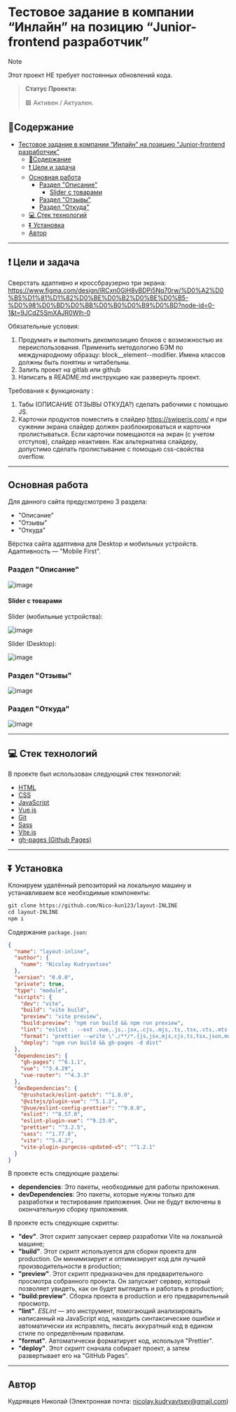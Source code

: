 # Тестовое задание в компании “Инлайн” на позицию “Junior-frontend разработчик”

> [!NOTE]
>
> Этот проект НЕ требует постоянных обновлений кода.

> **Статус Проекта:**
>
> 🟩 Активен / Актуален.

## 📑Содержание

- [Тестовое задание в компании “Инлайн” на позицию “Junior-frontend разработчик”](#тестовое-задание-в-компании-инлайн-на-позицию-junior-frontend-разработчик)
  - [📑Содержание](#содержание)
  - [❗ Цели и задача](#-цели-и-задача)
  - [Основная работа](#основная-работа)
    - [Раздел "Описание"](#раздел-описание)
      - [Slider с товарами](#slider-с-товарами)
    - [Раздел "Отзывы"](#раздел-отзывы)
    - [Раздел "Откуда"](#раздел-откуда)
  - [💻 Стек технологий](#-стек-технологий)
  - [⏬ Установка](#-установка)
  - [Автор](#автор)

---

## ❗ Цели и задача

Сверстать адаптивно и кроссбраузерно три экрана: <https://www.figma.com/design/lRCxn0GjH8vBDPi5Nq70rw/%D0%A2%D0%B5%D1%81%D1%82%D0%BE%D0%B2%D0%BE%D0%B5-%D0%98%D0%BD%D0%BB%D0%B0%D0%B9%D0%BD?node-id=0-1&t=9JCdZ5SmXAJR0Wlh-0>

Обязательные условия:

1. Продумать и выполнить декомпозицию блоков с возможностью их переиспользования. Применить методологию БЭМ по международному образцу: block\_\_element--modifier. Имена классов должны быть понятны и читабельны.
2. Залить проект на gitlab или github
3. Написать в README.md инструкцию как развернуть проект.

Требования к функционалу :

1. Табы (ОПИСАНИЕ ОТЗЫВЫ ОТКУДА?) сделать рабочими с помощью JS.
2. Карточки продуктов поместить в слайдер <https://swiperjs.com/> и при сужении экрана слайдер должен разблокироваться и карточки пролистываться. Если карточки помещаются на экран (с учетом отступов), слайдер неактивен. Как альтернатива слайдеру, допустимо сделать пролистывание с помощью css-свойства overflow.

---

## Основная работа

Для данного сайта предусмотрено 3 раздела:

- "Описание"
- "Отзывы"
- "Откуда"

Вёрстка сайта адаптивна для Desktop и мобильных устройств. Адаптивность — "Mobile First".

### Раздел "Описание"

![image](https://github.com/user-attachments/assets/59176663-2e79-429e-a862-b4df77278770)

#### Slider с товарами

Slider (мобильные устройства):

![image](https://github.com/user-attachments/assets/948370ef-448b-4298-a0bf-0b184a9647fe)

Slider (Desktop):

![image](https://github.com/user-attachments/assets/833ec215-c942-4ef9-a2a9-d25bcfefaad6)

### Раздел "Отзывы"

![image](https://github.com/user-attachments/assets/f62e74f7-b647-49e5-ab56-5421846186d4)

### Раздел "Откуда"

![image](https://github.com/user-attachments/assets/af3ea3f2-2fb2-4a0f-baaf-2cb268c3471e)

---

## 💻 Стек технологий

В проекте был использован следующий стек технологий:

- [HTML](https://developer.mozilla.org/ru/docs/Learn/HTML/Introduction_to_HTML)
- [CSS](https://developer.mozilla.org/en-US/docs/Web/CSS)
- [JavaScript](https://developer.mozilla.org/en-US/docs/Web/JavaScript)
- [Vue.js](https://vuejs.org)
- [Git](https://git-scm.com/)
- [Sass](https://sass-lang.com/)
- [Vite.js](https://vitejs.dev)
- [gh-pages (Github Pages)](https://docs.github.com/en/pages/getting-started-with-github-pages/creating-a-github-pages-site)

---

## ⏬ Установка

Клонируем удалённый репозиторий на локальную машину и устанавливаем все необходимые компоненты:

```markdown
git clone https://github.com/Nico-kun123/layout-INLINE
cd layout-INLINE
npm i
```

Содержание <code>package.json</code>:

```json
{
  "name": "layout-inline",
  "author": {
    "name": "Nicolay Kudryavtsev"
  },
  "version": "0.0.0",
  "private": true,
  "type": "module",
  "scripts": {
    "dev": "vite",
    "build": "vite build",
    "preview": "vite preview",
    "build:preview": "npm run build && npm run preview",
    "lint": "eslint . --ext .vue,.js,.jsx,.cjs,.mjs,.ts,.tsx,.cts,.mts --fix --ignore-path .gitignore",
    "format": "prettier --write \"./**/*.{js,jsx,mjs,cjs,ts,tsx,json,md}\"",
    "deploy": "npm run build && gh-pages -d dist"
  },
  "dependencies": {
    "gh-pages": "^6.1.1",
    "vue": "^3.4.29",
    "vue-router": "^4.3.3"
  },
  "devDependencies": {
    "@rushstack/eslint-patch": "^1.8.0",
    "@vitejs/plugin-vue": "^5.1.2",
    "@vue/eslint-config-prettier": "^9.0.0",
    "eslint": "^8.57.0",
    "eslint-plugin-vue": "^9.23.0",
    "prettier": "^3.2.5",
    "sass": "^1.77.8",
    "vite": "^5.4.2",
    "vite-plugin-purgecss-updated-v5": "^1.2.1"
  }
}
```

В проекте есть следующие разделы:

- **dependencies**: Это пакеты, необходимые для работы приложения.
- **devDependencies**: Это пакеты, которые нужны только для разработки и тестирования приложения. Они не будут включены в окончательную сборку приложения.

В проекте есть следующие скрипты:

- **"dev"**. Этот скрипт запускает сервер разработки Vite на локальной машине;
- **"build"**. Этот скрипт используется для сборки проекта для production. Он минимизирует и оптимизирует код для лучшей производительности в production;
- **"preview"**. Этот скрипт предназначен для предварительного просмотра собранного проекта. Он запускает сервер, который позволяет увидеть, как он будет выглядеть и работать в production;
- **"build:preview"**. Сборка проекта в production и его предварительный просмотр.
- **"lint"**. _ESLint_ — это инструмент, помогающий анализировать написанный на JavaScript код, находить синтаксические ошибки и автоматически их исправлять, писать аккуратный код в едином стиле по определённым правилам.
- **"format"**. Автоматически форматирует код, используя "Prettier".
- **"deploy"**. Этот скрипт сначала собирает проект, а затем развертывает его на "GitHub Pages".

---

## Автор

Кудрявцев Николай (Электронная почта: <nicolay.kudryavtsev@gmail.com>)
